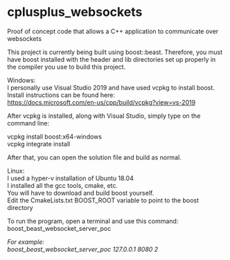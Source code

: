 # cplusplus_websockets
Proof of concept code that allows a C++ application to communicate over websockets

This project is currently being built using boost::beast.
Therefore, you must have boost installed with the header and lib directories set up properly in the compiler you use to build this project.

Windows:  
I personally use Visual Studio 2019 and have used vcpkg to install boost.  
Install instructions can be found here:  
https://docs.microsoft.com/en-us/cpp/build/vcpkg?view=vs-2019  

After vcpkg is installed, along with Visual Studio, simply type on the command line:

vcpkg install boost:x64-windows  
vcpkg integrate install  

After that, you can open the solution file and build as normal.

Linux:  
I used a hyper-v installation of Ubuntu 18.04  
I installed all the gcc tools, cmake, etc.  
You will have to download and build boost yourself.  
Edit the CmakeLists.txt BOOST_ROOT variable to point to the boost directory  

To run the program, open a terminal and use this command:  
boost_beast_websocket_server_poc <address> <port> <threads>  

For example:  
boost_beast_websocket_server_poc 127.0.0.1 8080 2  
